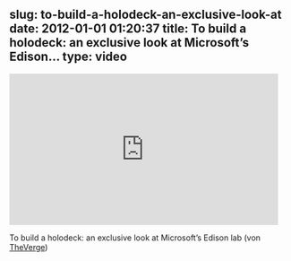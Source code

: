slug: to-build-a-holodeck-an-exclusive-look-at
date: 2012-01-01 01:20:37
title: To build a holodeck: an exclusive look at Microsoft’s Edison...
type: video
---

<iframe width="480" height="270" src="http://www.youtube.com/embed/rJ1p5SD3sOM?fs=1&feature=oembed" frameborder="0" allowfullscreen></iframe>

To build a holodeck: an exclusive look at Microsoft’s Edison lab (von [TheVerge](http://www.youtube.com/watch?v=rJ1p5SD3sOM))
